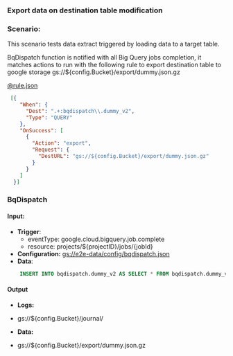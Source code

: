 ### Export data on destination table modification 

### Scenario:

This scenario tests data extract triggered by loading data to a target table.


BqDispatch function is notified with all Big Query jobs completion, it matches actions to run
with the following rule to export destination table to google storage gs://${config.Bucket}/export/dummy.json.gz


[@rule.json](rule.json)
```json
 [{
    "When": {
      "Dest": ".+:bqdispatch\\.dummy_v2",
      "Type": "QUERY"
    },
    "OnSuccess": [
      {
        "Action": "export",
        "Request": {
          "DestURL": "gs://${config.Bucket}/export/dummy.json.gz"
        }
      }
    ]
  }]
```

### BqDispatch


#### Input:

* **Trigger**:
  - eventType: google.cloud.bigquery.job.complete
  - resource: projects/${projectID}/jobs/{jobId}
* **Configuration:** [gs://e2e-data/config/bqdispatch.json](../../../config/bqdispatch.json)
* **Data**:

```sql
    INSERT INTO bqdispatch.dummy_v2 AS SELECT * FROM bqdispatch.dummy_v1
```

#### Output

* **Logs:** 

- gs://${config.Bucket}/journal/

* **Data:**
- gs://${config.Bucket}/export/dummy.json.gz
